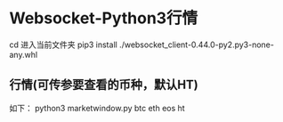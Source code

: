 # Websocket-Python3行情

cd 进入当前文件夹
pip3 install ./websocket_client-0.44.0-py2.py3-none-any.whl

## 行情(可传参要查看的币种，默认HT)
如下：
python3 marketwindow.py btc eth eos ht
